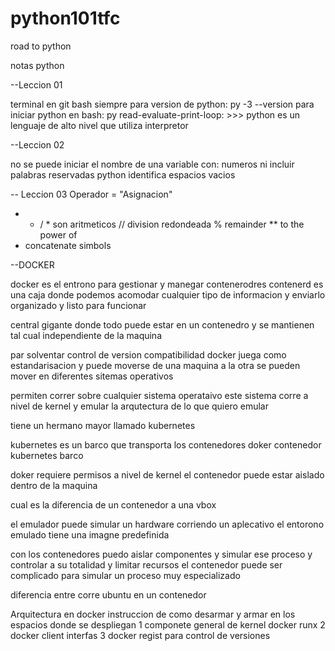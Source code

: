 # python101tfc
road to python


  notas python

  --Leccion 01

  terminal en git bash siempre
  para version de python:  py -3 --version
  para iniciar python en bash: py
  read-evaluate-print-loop: >>>
  python es un lenguaje de alto nivel que utiliza interpretor

  --Leccion 02

  no se puede iniciar el nombre de una variable con:  numeros ni incluir palabras reservadas
  python identifica espacios vacios


  -- Leccion 03
 Operador
  = "Asignacion"
  + - / * son aritmeticos
// division redondeada
% remainder
** to the power of
+ concatenate simbols


   

--DOCKER

docker es el entrono para gestionar y manegar contenerodres
contenerd es una caja donde podemos acomodar cualquier tipo de informacion y enviarlo organizado y listo para funcionar

central gigante donde todo puede estar en un contenedro y se mantienen tal cual independiente de la maquina

par solventar control de version
compatibilidad 
docker juega como estandarisacion y puede moverse de una maquina a la otra
se pueden mover en diferentes sitemas operativos

permiten correr sobre cualquier sistema operataivo
este sistema corre a nivel de kernel y emular la arqutectura de lo que quiero emular

tiene un hermano mayor llamado kubernetes

kubernetes es un barco que transporta los contenedores
doker contenedor kubernetes barco

doker requiere permisos a nivel de kernel
el contenedor puede estar aislado dentro de la maquina

cual es la diferencia de un contenedor a una vbox

el emulador puede simular un hardware corriendo un aplecativo
el entorono emulado tiene una imagne predefinida

con los contenedores puedo aislar componentes y simular ese proceso
y controlar a su totalidad y limitar recursos
el contenedor puede ser complicado para simular un proceso muy especializado

diferencia entre corre ubuntu en un contenedor

Arquitectura en docker
instruccion de como desarmar y armar en los espacios donde se despliegan
1 componete general de kernel docker runx
2 docker client interfas
3 docker regist para control de versiones 






